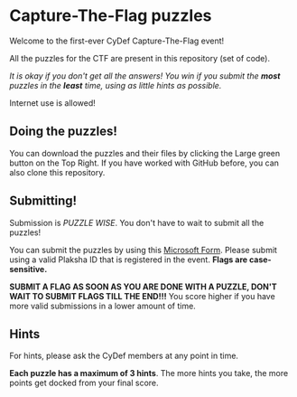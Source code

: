 # Capture-The-Flag puzzles

Welcome to the first-ever CyDef Capture-The-Flag event!

All the puzzles for the CTF are present in this repository (set of code).

*It is okay if you don't get all the answers! You win if you submit the **most** puzzles in the **least** time, using as little hints as possible.*

Internet use is allowed!

## Doing the puzzles!

You can download the puzzles and their files by clicking the Large green button on the Top Right. If you have worked with GitHub before, you can also clone this repository.

## Submitting!

Submission is *PUZZLE WISE*. You don't have to wait to submit all the puzzles!

You can submit the puzzles by using this [Microsoft Form](https://forms.office.com/r/PqDycfnTx0). Please submit using a valid Plaksha ID that is registered in the event. **Flags are case-sensitive.**

**SUBMIT A FLAG AS SOON AS YOU ARE DONE WITH A PUZZLE, DON'T WAIT TO SUBMIT FLAGS TILL THE END!!!** You score higher if you have more valid submissions in a lower amount of time. 

## Hints

For hints, please ask the CyDef members at any point in time. 

**Each puzzle has a maximum of 3 hints**. The more hints you take, the more points get docked from your final score.
